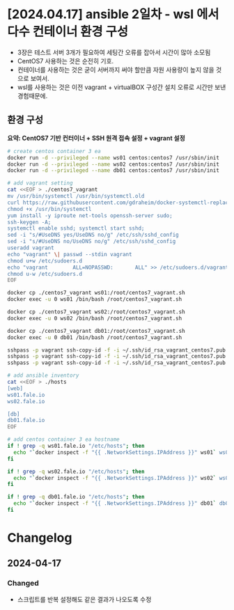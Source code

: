 # [2024.04.17] ansible 2일차 - wsl 에서 다수 컨테이너 환경 구성

  * 3장은 테스트 서버 3개가 필요하여 세팅간 오류를 잡아서 시간이 많아 소모됨
  * CentOS7 사용하는 것은 순전히 기호.
  * 컨테이너를 사용하는 것은 굳이 서버까지 써야 할만큼 자원 사용량이 높지 않을 것으로 보여서.
  * wsl를 사용하는 것은 이전 vagrant + virtualBOX 구성간 설치 오류로 시간만 보낸 경험때문에.  

## 환경 구성

**요약: CentOS7 기반 컨터이너 + SSH 원격 접속 설정 + vagrant 설정**


```bash
# create centos container 3 ea 
docker run -d --privileged --name ws01 centos:centos7 /usr/sbin/init
docker run -d --privileged --name ws02 centos:centos7 /usr/sbin/init
docker run -d --privileged --name db01 centos:centos7 /usr/sbin/init

# add vagrant setting 
cat <<EOF > ./centos7_vagrant
mv /usr/bin/systemctl /usr/bin/systemctl.old
curl https://raw.githubusercontent.com/gdraheim/docker-systemctl-replacement/master/files/docker/systemctl.py > /usr/bin/systemctl
chmod +x /usr/bin/systemctl
yum install -y iproute net-tools openssh-server sudo;
ssh-keygen -A;
systemctl enable sshd; systemctl start sshd;
sed -i "s/#UseDNS yes/UseDNS no/g" /etc/ssh/sshd_config
sed -i "s/#UseDNS no/UseDNS no/g" /etc/ssh/sshd_config
useradd vagrant
echo "vagrant" \| passwd --stdin vagrant
chmod u+w /etc/sudoers.d
echo "vagrant        ALL=NOPASSWD:       ALL" >> /etc/sudoers.d/vagrant
chmod u-w /etc/sudoers.d
EOF

docker cp ./centos7_vagrant ws01:/root/centos7_vagrant.sh
docker exec -u 0 ws01 /bin/bash /root/centos7_vagrant.sh

docker cp ./centos7_vagrant ws02:/root/centos7_vagrant.sh
docker exec -u 0 ws02 /bin/bash /root/centos7_vagrant.sh

docker cp ./centos7_vagrant db01:/root/centos7_vagrant.sh
docker exec -u 0 db01 /bin/bash /root/centos7_vagrant.sh

sshpass -p vagrant ssh-copy-id -f -i ~/.ssh/id_rsa_vagrant_centos7.pub vagrant@`docker inspect -f "{{ .NetworkSettings.IPAddress }}" ws01`
sshpass -p vagrant ssh-copy-id -f -i ~/.ssh/id_rsa_vagrant_centos7.pub vagrant@`docker inspect -f "{{ .NetworkSettings.IPAddress }}" ws02`
sshpass -p vagrant ssh-copy-id -f -i ~/.ssh/id_rsa_vagrant_centos7.pub vagrant@`docker inspect -f "{{ .NetworkSettings.IPAddress }}" db01`

# add ansible inventory 
cat <<EOF > ./hosts
[web]
ws01.fale.io
ws02.fale.io

[db]
db01.fale.io
EOF

# add centos container 3 ea hostname
if ! grep -q ws01.fale.io "/etc/hosts"; then
  echo "`docker inspect -f "{{ .NetworkSettings.IPAddress }}" ws01` ws01.fale.io" >> /etc/hosts
fi

if ! grep -q ws02.fale.io "/etc/hosts"; then
  echo "`docker inspect -f "{{ .NetworkSettings.IPAddress }}" ws02` ws02.fale.io" >> /etc/hosts
fi

if ! grep -q db01.fale.io "/etc/hosts"; then
  echo "`docker inspect -f "{{ .NetworkSettings.IPAddress }}" db01` db01.fale.io" >> /etc/hosts
fi
```

# Changelog

## 2024-04-17

### Changed 
- 스크립트를 반복 설정해도 같은 결과가 나오도록 수정
